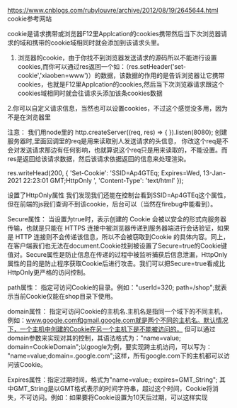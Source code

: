
https://www.cnblogs.com/rubylouvre/archive/2012/08/19/2645644.html  cookie参考网站

cookie是请求携带或浏览器F12里Applcation的cookies携带然后当下次浏览器请求的域和携带的cookie域相同时就会添加到该请求头里。<br/>

1. 浏览器的cookie，由于你找不到浏览器发送请求的源码所以不能进行设置cookies,而你可以通过res返回一个如：（res.setHeader('set-cookie','xiaoben=www')）的数据，该数据的作用的是告诉浏览器让它携带cookies，也就是F12里Applcation的cookies,然后当下次浏览器请求跟这个cookies域相同时就会往请求头添加该条cookies数据<br/>

2.你可以自定义请求信息，当然也可以设置cookies，不过这个感觉没多用，因为不是在浏览器里<br/>


注意： 我们用node里的 http.createServer((req, res) => {  }).listen(8080); 创建服务器时,里面回调里的req是用来读取别人发送请求的头信息，
你改这个req是不会对发送请求那边有任何影响，也就算说这个req只是用来读取的，不能设置。而res是返回给该请求数据，然后该请求依据返回的信息来处理渲染。


 res.writeHead(200, {
        'Set-Cookie': 'SSID=Ap4GTEq; Expires=Wed, 13-Jan-2021 22:23:01 GMT;HttpOnly ',
        'Content-Type': 'text/html'
    });
    
    
 设置了HttpOnly属性 我们发现我们还能在控制台看到SSID=Ap4GTEq这个属性，但在前端的js我们查询不到该cookie，后台可以（当然在firebug中能看到）。

Secure属性： 当设置为true时，表示创建的 Cookie 会被以安全的形式向服务器传输，也就是只能在 HTTPS 连接中被浏览器传递到服务器端进行会话验证，如果是 HTTP 连接则不会传递该信息，所以不会被窃取到Cookie 的具体内容。同上，在客户端我们也无法在document.Cookie找到被设置了Secure=true的Cookie键值对。Secure属性是防止信息在传递的过程中被监听捕获后信息泄漏，HttpOnly属性的目的是防止程序获取Cookie后进行攻击。我们可以把Secure=true看成比HttpOnly更严格的访问控制。

path属性： 指定可访问Cookie的目录。例如："userId=320; path=/shop";就表示当前Cookie仅能在shop目录下使用。

domain属性： 指定可访问Cookie的主机名.主机名是指同一个域下的不同主机，例如：www.google.com和gmail.google.com就是两个不同的主机名。默认情况下，一个主机中创建的Cookie在另一个主机下是不能被访问的， 但可以通过domain参数来实现对其的控制，其语法格式为："name=value; domain=CookieDomain";以google为例，要实现跨主机访问，可以写为： "name=value;domain=.google.com";这样，所有google.com下的主机都可以访问该Cookie。

Expires属性：指定过期时间，格式为"name=value;; expires=GMT_String"; 其中GMT_String是以GMT格式表示的时间字符串，超过这个时间，Cookie将消失，不可访问。例如：如果要将Cookie设置为10天后过期，可以这样实现

